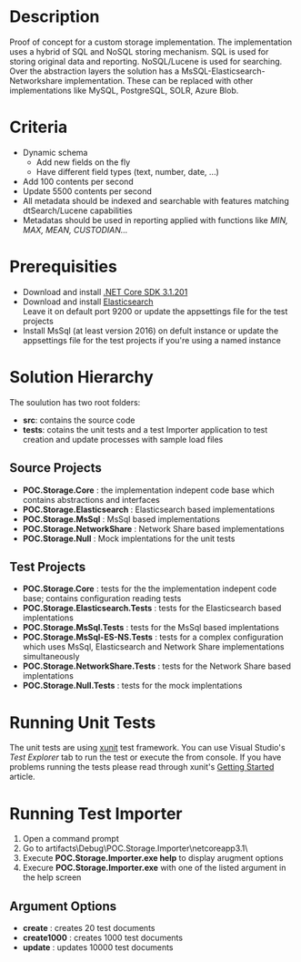 # Description
Proof of concept for a custom storage implementation. The implementation uses a hybrid of SQL and NoSQL storing mechanism. SQL is used for storing original data and reporting. NoSQL/Lucene is used for searching. Over the abstraction layers the solution has a MsSQL-Elasticsearch-Networkshare implementation. These can be replaced with other implementations like MySQL, PostgreSQL, SOLR, Azure Blob.

# Criteria
- Dynamic schema
  - Add new fields on the fly
  - Have different field types (text, number, date, ...)
- Add 100 contents per second
- Update 5500 contents per second
- All metadata should be indexed and searchable with features matching dtSearch/Lucene capabilities
- Metadatas should be used in reporting applied with functions like *MIN, MAX, MEAN, CUSTODIAN...*

# Prerequisities
- Download and install [.NET Core SDK 3.1.201](https://dotnet.microsoft.com/download/dotnet-core/3.1)
- Download and install [Elasticsearch](https://www.elastic.co/downloads/elasticsearch)  
 Leave it on default port 9200 or update the appsettings file for the test projects
- Install MsSql (at least version 2016) on defult instance or update the appsettings file for the test projects if you're using a named instance

# Solution Hierarchy
The soulution has two root folders:

- **src**: contains the source code
- **tests**: cotains the unit tests and a test Importer application to test creation and update processes with sample load files

## Source Projects
- **POC.Storage.Core** : the implementation indepent code base which contains abstractions and interfaces
- **POC.Storage.Elasticsearch** : Elasticsearch based implementations
- **POC.Storage.MsSql** : MsSql based implementations
- **POC.Storage.NetworkShare** : Network Share based implementations
- **POC.Storage.Null** : Mock implentations for the unit tests

## Test Projects
- **POC.Storage.Core** : tests for the the implementation indepent code base; contains configuration reading tests
- **POC.Storage.Elasticsearch.Tests** : tests for the Elasticsearch based implentations
- **POC.Storage.MsSql.Tests** : tests for the MsSql based implentations
- **POC.Storage.MsSql-ES-NS.Tests** : tests for a complex configuration which uses MsSql, Elasticsearch and Network Share implementations simultaneously
- **POC.Storage.NetworkShare.Tests** : tests for the Network Share based implentations
- **POC.Storage.Null.Tests** : tests for the mock implentations

# Running Unit Tests
The unit tests are using [xunit](https://xunit.net/) test framework. You can use Visual Studio's *Test Explorer* tab to run the test or execute the from console. If you have problems running the tests please read through xunit's [Getting Started](https://xunit.net/docs/getting-started/netfx/visual-studio) article.

# Running Test Importer
1. Open a command prompt
2. Go to artifacts\Debug\POC.Storage.Importer\netcoreapp3.1\
3. Execute **POC.Storage.Importer.exe help** to display arugment options
4. Execure **POC.Storage.Importer.exe** with one of the listed argument in the help screen

## Argument Options
- **create** : creates 20 test documents
- **create1000** : creates 1000 test documents
- **update** : updates 10000 test documents



